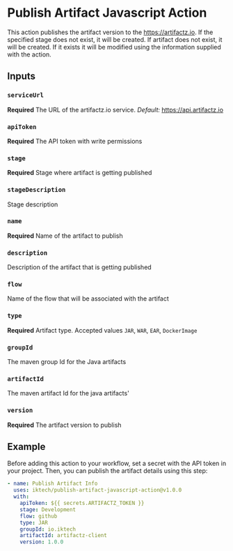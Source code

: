 # Publish Artifact Javascript Action

This action publishes the artifact version to the https://artifactz.io.
If the specified stage does not exist, it will be created.
If artifact does not exist, it will be created. If it exists it will be modified using the information supplied with
the action.

## Inputs
### `serviceUrl`
**Required** The URL of the artifactz.io service. 
*Default:* https://api.artifactz.io

### `apiToken`
**Required** The API token with write permissions 

### `stage`
**Required** Stage where artifact is getting published

### `stageDescription`
Stage description

### `name`
**Required** Name of the artifact to publish

### `description`
Description of the artifact that is getting published

### `flow`
Name of the flow that will be associated with the artifact

### `type`
**Required** Artifact type. Accepted values `JAR`, `WAR`, `EAR`, `DockerImage`

### `groupId`
The maven group Id for the Java artifacts

### `artifactId`
The maven artifact Id for the java artifacts'

### `version`
**Required** The artifact version to publish

## Example
Before adding this action to your workflow, set a secret with the API token in your project.
Then, you can publish the artifact details using this step:
```yaml
- name: Publish Artifact Info
  uses: iktech/publish-artifact-javascript-action@v1.0.0
  with:
    apiToken: ${{ secrets.ARTIFACTZ_TOKEN }}
    stage: Development
    flow: github
    type: JAR
    groupId: io.iktech
    artifactId: artifactz-client
    version: 1.0.0
```

